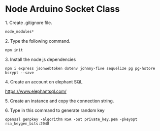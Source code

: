 # Node Arduino Socket Class

1\. Create .gitignore file.

```bash
node_modules*
```

2\. Type the following command.

```bash
npm init
```

3\. Install the node js dependencies

```
npm i express jsonwebtoken dotenv johnny-five sequelize pg pg-hstore bcrypt --save
```

4\. Create an account on elephant SQL

https://www.elephantsql.com/

5\. Create an instance and copy the connection string.

6\. Type in this command to generate random key

```
openssl genpkey -algorithm RSA -out private_key.pem -pkeyopt rsa_keygen_bits:2048
```
